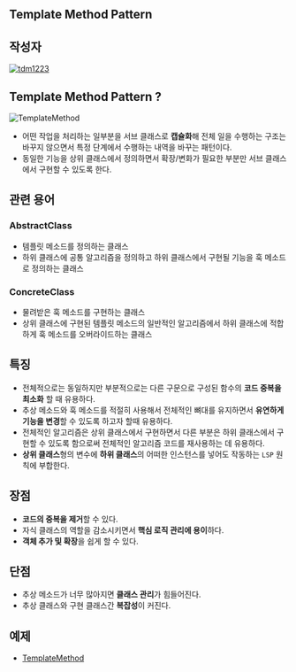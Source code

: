 ## **Template Method Pattern**

## 작성자
[![tdm1223](https://avatars1.githubusercontent.com/u/21440957?s=100&v=4)](https://github.com/tdm1223)

## Template Method Pattern ?
![TemplateMethod](https://user-images.githubusercontent.com/21440957/164040335-8e189af6-edbe-48b4-ace9-7846e00e06bd.png)

- 어떤 작업을 처리하는 일부분을 서브 클래스로 **캡슐화**해 전체 일을 수행하는 구조는 바꾸지 않으면서 특정 단계에서 수행하는 내역을 바꾸는 패턴이다.
- 동일한 기능을 상위 클래스에서 정의하면서 확장/변화가 필요한 부분만 서브 클래스에서 구현할 수 있도록 한다.

## 관련 용어
### AbstractClass
- 템플릿 메소드를 정의하는 클래스
- 하위 클래스에 공통 알고리즘을 정의하고 하위 클래스에서 구현될 기능을 훅 메소드로 정의하는 클래스

### ConcreteClass
- 물려받은 훅 메소드를 구현하는 클래스
- 상위 클래스에 구현된 템플릿 메소드의 일반적인 알고리즘에서 하위 클래스에 적합하게 훅 메소드를 오버라이드하는 클래스

## 특징
- 전체적으로는 동일하지만 부분적으로는 다른 구문으로 구성된 함수의 **코드 중복을 최소화** 할 때 유용하다.
- 추상 메소드와 훅 메소드를 적절히 사용해서 전체적인 뼈대를 유지하면서 **유연하게 기능을 변경**할 수 있도록 하고자 할때 유용하다.
- 전체적인 알고리즘은 상위 클래스에서 구현하면서 다른 부분은 하위 클래스에서 구현할 수 있도록 함으로써 전체적인 알고리즘 코드를 재사용하는 데 유용하다.
- **상위 클래스**형의 변수에 **하위 클래스**의 어떠한 인스턴스를 넣어도 작동하는 `LSP` 원칙에 부합한다.

## 장점
- **코드의 중복을 제거**할 수 있다.
- 자식 클래스의 역할을 감소시키면서 **핵심 로직 관리에 용이**하다.
- **객체 추가 및 확장**을 쉽게 할 수 있다.

## 단점
- 추상 메소드가 너무 많아지면 **클래스 관리**가 힘들어진다.
- 추상 클래스와 구현 클래스간 **복잡성**이 커진다.

## 예제
- [TemplateMethod](/code/TemplateMethod.cpp)
